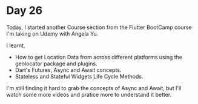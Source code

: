 # Day 26

Today, I started another Course section from the Flutter BootCamp course I'm taking on Udemy with Angela Yu.

I learnt,

- How to get Location Data from across different platforms using the geolocator package and plugins.
- Dart's Futures, Async and Await concepts.
- Stateless and Stateful Widgets Life Cycle Methods.

I'm still finding it hard to grab the concepts of Async and Await, but I'll watch some more videos and pratice more to understand it better.
